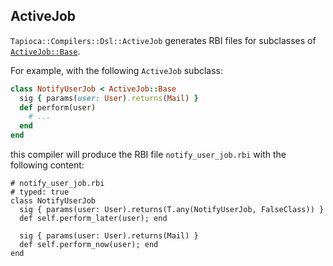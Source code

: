 ## ActiveJob

`Tapioca::Compilers::Dsl::ActiveJob` generates RBI files for subclasses of
[`ActiveJob::Base`](https://api.rubyonrails.org/classes/ActiveJob/Base.html).

For example, with the following `ActiveJob` subclass:

~~~rb
class NotifyUserJob < ActiveJob::Base
  sig { params(user: User).returns(Mail) }
  def perform(user)
    # ...
  end
end
~~~

this compiler will produce the RBI file `notify_user_job.rbi` with the following content:

~~~rbi
# notify_user_job.rbi
# typed: true
class NotifyUserJob
  sig { params(user: User).returns(T.any(NotifyUserJob, FalseClass)) }
  def self.perform_later(user); end

  sig { params(user: User).returns(Mail) }
  def self.perform_now(user); end
end
~~~
